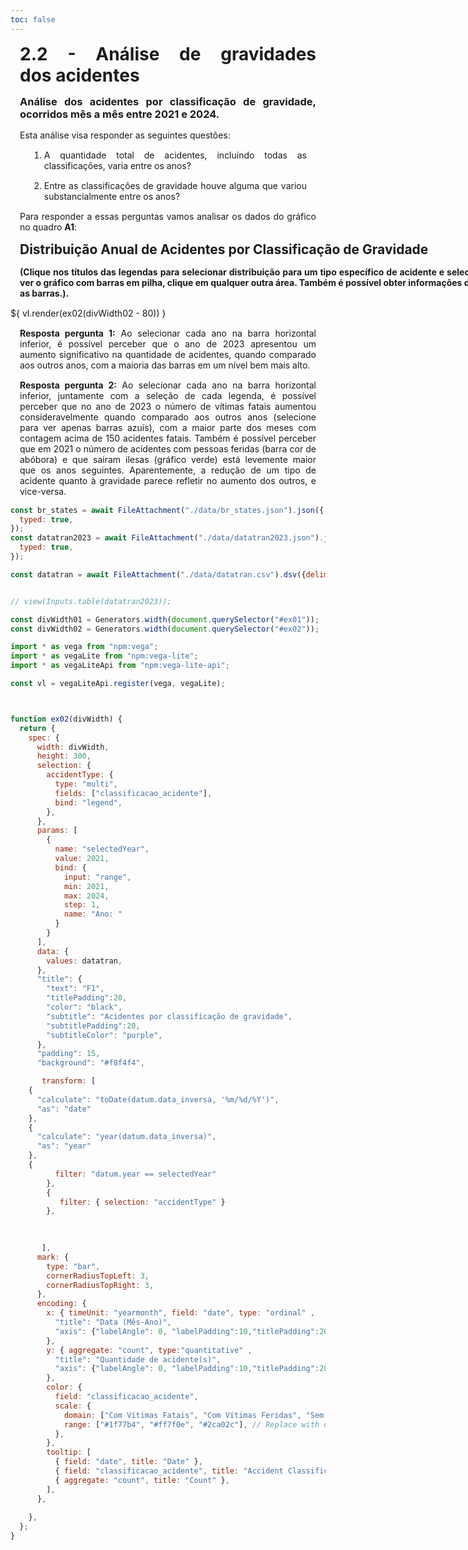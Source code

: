 ```yaml
---
toc: false
---
```


<style> 
    p, li, ol, table, figure, figcaption, h1, h2, h3, h4, h5, h6, .katex-display
    {
        max-width:none;
        text-align: justify;
        margin: 15px 15px;
        text-wrap: pretty;
    }
</style>


# 2.2 - Análise de gravidades dos acidentes

### Análise dos acidentes por classificação de gravidade, ocorridos mês a mês entre 2021 e 2024.

Esta análise visa responder as seguintes questões:

1) A quantidade total de acidentes, incluindo todas as classificações, varia entre os anos?
2) Entre as classificações de gravidade houve alguma que variou substancialmente entre os anos?



Para responder a essas perguntas vamos analisar os dados do gráfico no quadro <b>A1</b>:

<div style="width: 100%; margin-top: 15px;">
    <h2 style="max-width: 900px !important; width: 1000px !important;">Distribuição Anual de Acidentes por Classificação de Gravidade</h2>
    <h4 style="max-width: 1000px !important; width: 1000px !important;">(Clique nos títulos das legendas para selecionar distribuição para um tipo específico de acidente e selecione o ano na barra inferior. Para voltar a ver o gráfico com barras em pilha, clique em qualquer outra área. Também é possível obter informações de contagem posicionando o mouse sobre as barras.).</h4>
    <div id="ex02" style="width: 100%; margin-top: 15px;">
        ${ vl.render(ex02(divWidth02 - 80)) }
    </div>
</div>

<b>Resposta pergunta 1:</b> Ao selecionar cada ano na barra horizontal inferior, é possível perceber que o ano de 2023 apresentou um aumento significativo na quantidade de acidentes, quando comparado aos outros anos, com a maioria das barras em um nível bem mais alto.

<b>Resposta pergunta 2:</b> Ao selecionar cada ano na barra horizontal inferior, juntamente com a seleção de cada legenda, é possível perceber que no ano de 2023 o número de vítimas fatais aumentou consideravelmente quando comparado aos outros anos (selecione para ver apenas barras azuis), com a maior parte dos meses com contagem acima de 150 acidentes fatais. Também é possível perceber que em 2021 o número de acidentes com pessoas feridas (barra cor de abóbora) e que sairam ilesas (gráfico verde) está levemente maior que os anos seguintes. Aparentemente, a redução de um tipo de acidente quanto à gravidade parece refletir no aumento dos outros, e vice-versa. 

```js
const br_states = await FileAttachment("./data/br_states.json").json({
  typed: true,
});
const datatran2023 = await FileAttachment("./data/datatran2023.json").json({
  typed: true,
});

const datatran = await FileAttachment("./data/datatran.csv").dsv({delimiter: ";",typed: true,});


// view(Inputs.table(datatran2023));
```

```js
const divWidth01 = Generators.width(document.querySelector("#ex01"));
const divWidth02 = Generators.width(document.querySelector("#ex02"));
```

```js
import * as vega from "npm:vega";
import * as vegaLite from "npm:vega-lite";
import * as vegaLiteApi from "npm:vega-lite-api";

const vl = vegaLiteApi.register(vega, vegaLite);



function ex02(divWidth) {
  return {
    spec: {
      width: divWidth,
      height: 300,
      selection: {
        accidentType: {
          type: "multi",
          fields: ["classificacao_acidente"],
          bind: "legend",
        },
      },
      params: [
        {
          name: "selectedYear",
          value: 2021,
          bind: {
            input: "range",
            min: 2021,
            max: 2024,
            step: 1,
            name: "Ano: "
          }
        }
      ],
      data: {
        values: datatran,
      },
      "title": {
        "text": "F1",
        "titlePadding":20,
        "color": "black",
        "subtitle": "Acidentes por classificação de gravidade",
        "subtitlePadding":20,
        "subtitleColor": "purple",
      },
      "padding": 15,
      "background": "#f8f4f4",   

       transform: [
    {
      "calculate": "toDate(datum.data_inversa, '%m/%d/%Y')",
      "as": "date"
    },
    {
      "calculate": "year(datum.data_inversa)",
      "as": "year"
    },
    {
          filter: "datum.year == selectedYear"
        },       
        {
           filter: { selection: "accidentType" } 
        },

          
    
       ],
      mark: {
        type: "bar",
        cornerRadiusTopLeft: 3,
        cornerRadiusTopRight: 3,
      },
      encoding: {
        x: { timeUnit: "yearmonth", field: "date", type: "ordinal" ,
          "title": "Data (Mês-Ano)", 
          "axis": {"labelAngle": 0, "labelPadding":10,"titlePadding":20,},  
        },
        y: { aggregate: "count", type:"quantitative" ,
          "title": "Quantidade de acidente(s)", 
          "axis": {"labelAngle": 0, "labelPadding":10,"titlePadding":20,},  
        },
        color: {
          field: "classificacao_acidente",
          scale: {
            domain: ["Com Vítimas Fatais", "Com Vítimas Feridas", "Sem Vítimas"], // Replace with actual accident types
            range: ["#1f77b4", "#ff7f0e", "#2ca02c"], // Replace with desired colors
          },
        },
        tooltip: [
          { field: "date", title: "Date" },
          { field: "classificacao_acidente", title: "Accident Classification" },
          { aggregate: "count", title: "Count" },
        ],        
      },     
     
    },
  };
}
```
